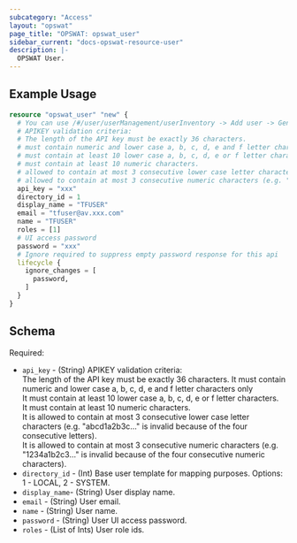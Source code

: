 ```yaml
---
subcategory: "Access"
layout: "opswat"
page_title: "OPSWAT: opswat_user"
sidebar_current: "docs-opswat-resource-user"
description: |-
  OPSWAT User.
---
```


## Example Usage

```terraform
resource "opswat_user" "new" {
  # You can use /#/user/userManagement/userInventory -> Add user -> Generate Api key feature to create new apikey
  # APIKEY validation criteria:
  # The length of the API key must be exactly 36 characters.
  # must contain numeric and lower case a, b, c, d, e and f letter characters only
  # must contain at least 10 lower case a, b, c, d, e or f letter characters.
  # must contain at least 10 numeric characters.
  # allowed to contain at most 3 consecutive lower case letter characters (e.g. "abcd1a2b3c..." is invalid because of the four consecutive letters).
  # allowed to contain at most 3 consecutive numeric characters (e.g. "1234a1b2c3..." is invalid because of the four consecutive numeric characters).
  api_key = "xxx"
  directory_id = 1
  display_name = "TFUSER"
  email = "tfuser@av.xxx.com"
  name = "TFUSER"
  roles = [1]
  # UI access password
  password = "xxx"
  # Ignore required to suppress empty password response for this api
  lifecycle {
    ignore_changes = [
      password,
    ]
  }
}
```

## Schema
Required:
- `api_key` - (String) APIKEY validation criteria:  
The length of the API key must be exactly 36 characters. 
It must contain numeric and lower case a, b, c, d, e and f letter characters only  
It must contain at least 10 lower case a, b, c, d, e or f letter characters.  
It must contain at least 10 numeric characters.  
It is allowed to contain at most 3 consecutive lower case letter characters (e.g. \"abcd1a2b3c...\" is invalid because of the four consecutive letters).  
It is allowed to contain at most 3 consecutive numeric characters (e.g. \"1234a1b2c3...\" is invalid because of the four consecutive numeric characters).
- `directory_id` - (Int) Base user template for mapping purposes. Options: 1 - LOCAL, 2 - SYSTEM.
- `display_name`- (String) User display name.
- `email` - (String) User email.
- `name` - (String) User name.
- `password` - (String) User UI access password.
- `roles` - (List of Ints) User role ids.